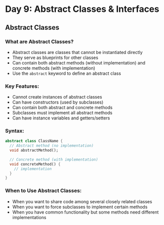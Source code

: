 # Day 9: Abstract Classes & Interfaces

## Abstract Classes

### What are Abstract Classes?
- Abstract classes are classes that cannot be instantiated directly
- They serve as blueprints for other classes
- Can contain both abstract methods (without implementation) and concrete methods (with implementation)
- Use the `abstract` keyword to define an abstract class

### Key Features:
- Cannot create instances of abstract classes
- Can have constructors (used by subclasses)
- Can contain both abstract and concrete methods
- Subclasses must implement all abstract methods
- Can have instance variables and getters/setters

### Syntax:
```dart
abstract class ClassName {
  // Abstract method (no implementation)
  void abstractMethod();
  
  // Concrete method (with implementation)
  void concreteMethod() {
    // implementation
  }
}
```

### When to Use Abstract Classes:
- When you want to share code among several closely related classes
- When you want to force subclasses to implement certain methods
- When you have common functionality but some methods need different implementations